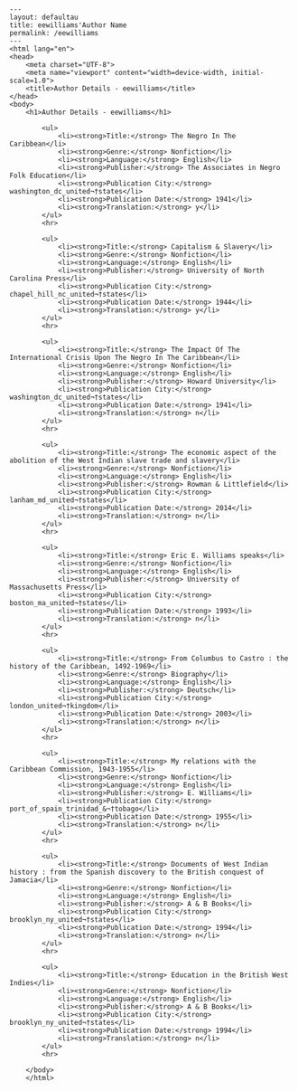 
    ---
    layout: defaultau
    title: eewilliams'Author Name 
    permalink: /eewilliams
    ---
    <html lang="en">
    <head>
        <meta charset="UTF-8">
        <meta name="viewport" content="width=device-width, initial-scale=1.0">
        <title>Author Details - eewilliams</title>
    </head>
    <body>
        <h1>Author Details - eewilliams</h1>
        
            <ul>
                <li><strong>Title:</strong> The Negro In The Caribbean</li>
                <li><strong>Genre:</strong> Nonfiction</li>
                <li><strong>Language:</strong> English</li>
                <li><strong>Publisher:</strong> The Associates in Negro Folk Education</li>
                <li><strong>Publication City:</strong> washington_dc_united¬†states</li>
                <li><strong>Publication Date:</strong> 1941</li>
                <li><strong>Translation:</strong> y</li>
            </ul>
            <hr>
            
            <ul>
                <li><strong>Title:</strong> Capitalism & Slavery</li>
                <li><strong>Genre:</strong> Nonfiction</li>
                <li><strong>Language:</strong> English</li>
                <li><strong>Publisher:</strong> University of North Carolina Press</li>
                <li><strong>Publication City:</strong> chapel_hill_nc_united¬†states</li>
                <li><strong>Publication Date:</strong> 1944</li>
                <li><strong>Translation:</strong> y</li>
            </ul>
            <hr>
            
            <ul>
                <li><strong>Title:</strong> The Impact Of The International Crisis Upon The Negro In The Caribbean</li>
                <li><strong>Genre:</strong> Nonfiction</li>
                <li><strong>Language:</strong> English</li>
                <li><strong>Publisher:</strong> Howard University</li>
                <li><strong>Publication City:</strong> washington_dc_united¬†states</li>
                <li><strong>Publication Date:</strong> 1941</li>
                <li><strong>Translation:</strong> n</li>
            </ul>
            <hr>
            
            <ul>
                <li><strong>Title:</strong> The economic aspect of the abolition of the West Indian slave trade and slavery</li>
                <li><strong>Genre:</strong> Nonfiction</li>
                <li><strong>Language:</strong> English</li>
                <li><strong>Publisher:</strong> Rowman & Littlefield</li>
                <li><strong>Publication City:</strong> lanham_md_united¬†states</li>
                <li><strong>Publication Date:</strong> 2014</li>
                <li><strong>Translation:</strong> n</li>
            </ul>
            <hr>
            
            <ul>
                <li><strong>Title:</strong> Eric E. Williams speaks</li>
                <li><strong>Genre:</strong> Nonfiction</li>
                <li><strong>Language:</strong> English</li>
                <li><strong>Publisher:</strong> University of Massachusetts Press</li>
                <li><strong>Publication City:</strong> boston_ma_united¬†states</li>
                <li><strong>Publication Date:</strong> 1993</li>
                <li><strong>Translation:</strong> n</li>
            </ul>
            <hr>
            
            <ul>
                <li><strong>Title:</strong> From Columbus to Castro : the history of the Caribbean, 1492-1969</li>
                <li><strong>Genre:</strong> Biography</li>
                <li><strong>Language:</strong> English</li>
                <li><strong>Publisher:</strong> Deutsch</li>
                <li><strong>Publication City:</strong> london_united¬†kingdom</li>
                <li><strong>Publication Date:</strong> 2003</li>
                <li><strong>Translation:</strong> n</li>
            </ul>
            <hr>
            
            <ul>
                <li><strong>Title:</strong> My relations with the Caribbean Commission, 1943-1955</li>
                <li><strong>Genre:</strong> Nonfiction</li>
                <li><strong>Language:</strong> English</li>
                <li><strong>Publisher:</strong> E. Williams</li>
                <li><strong>Publication City:</strong> port_of_spain_trinidad_&¬†tobago</li>
                <li><strong>Publication Date:</strong> 1955</li>
                <li><strong>Translation:</strong> n</li>
            </ul>
            <hr>
            
            <ul>
                <li><strong>Title:</strong> Documents of West Indian history : from the Spanish discovery to the British conquest of Jamacia</li>
                <li><strong>Genre:</strong> Nonfiction</li>
                <li><strong>Language:</strong> English</li>
                <li><strong>Publisher:</strong> A & B Books</li>
                <li><strong>Publication City:</strong> brooklyn_ny_united¬†states</li>
                <li><strong>Publication Date:</strong> 1994</li>
                <li><strong>Translation:</strong> n</li>
            </ul>
            <hr>
            
            <ul>
                <li><strong>Title:</strong> Education in the British West Indies</li>
                <li><strong>Genre:</strong> Nonfiction</li>
                <li><strong>Language:</strong> English</li>
                <li><strong>Publisher:</strong> A & B Books</li>
                <li><strong>Publication City:</strong> brooklyn_ny_united¬†states</li>
                <li><strong>Publication Date:</strong> 1994</li>
                <li><strong>Translation:</strong> n</li>
            </ul>
            <hr>
            
        </body>
        </html>
        